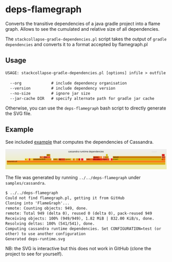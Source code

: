 # deps-flamegraph

Converts the transitive dependencies of a java gradle project into a flame
graph. Allows to see the cumulated and relative size of all dependencies.

The `stackcollapse-gradle-dependencies.pl` script takes the output of 
`gradle dependencies` and converts it to a format accepted by flamegraph.pl

## Usage
```
USAGE: stackcollapse-gradle-dependencies.pl [options] infile > outfile

  --org             # include dependency organisation
  --version         # include dependency version
  --no-size         # ignore jar size
  --jar-cache DIR   # specify alternate path for gradle jar cache

```

Otherwise, you can use the `deps-flamegraph` bash script to directly 
generate the SVG file.

## Example

See included [example](https://github.com/pcdv/deps-flamegraph/tree/master/samples/cassandra) 
that computes the dependencies of Cassandra.

![alt text](samples/cassandra/deps-runtime.svg "Cassandra dependencies")

The file was generated by running `../../deps-flamegraph` under `samples/cassandra`.
```
$ ../../deps-flamegraph
Could not find flamegraph.pl, getting it from GitHub
Cloning into 'FlameGraph'...
remote: Counting objects: 949, done.
remote: Total 949 (delta 0), reused 0 (delta 0), pack-reused 949
Receiving objects: 100% (949/949), 1.82 MiB | 832.00 KiB/s, done.
Resolving deltas: 100% (541/541), done.
Computing cassandra runtime dependencies. Set CONFIGURATION=test (or other) to use another configuration
Generated deps-runtime.svg
```

NB: the SVG is interactive but this does not work in GitHub (clone the project to see for yourself).



